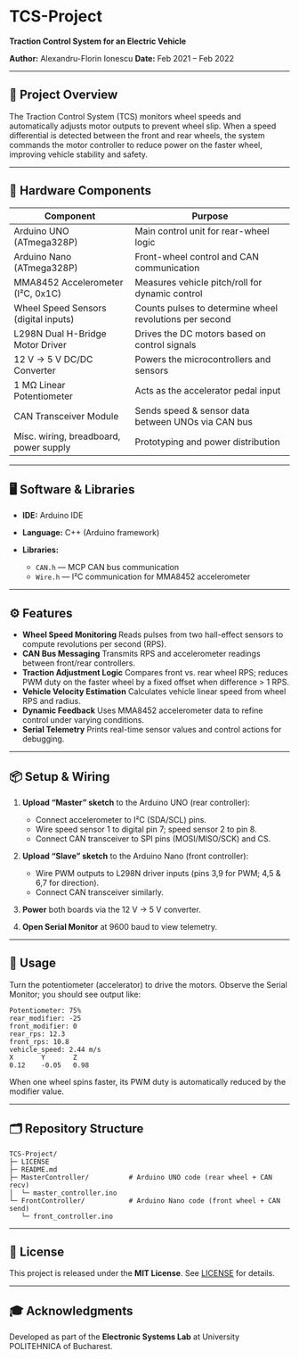 # TCS-Project

**Traction Control System for an Electric Vehicle**

**Author:** Alexandru-Florin Ionescu
**Date:** Feb 2021 – Feb 2022

---

## 🚀 Project Overview

The Traction Control System (TCS) monitors wheel speeds and automatically adjusts motor outputs to prevent wheel slip. When a speed differential is detected between the front and rear wheels, the system commands the motor controller to reduce power on the faster wheel, improving vehicle stability and safety.

---

## 🔧 Hardware Components

| Component                              | Purpose                                                 |
| -------------------------------------- | ------------------------------------------------------- |
| Arduino UNO (ATmega328P)               | Main control unit for rear-wheel logic                  |
| Arduino Nano (ATmega328P)              | Front-wheel control and CAN communication               |
| MMA8452 Accelerometer (I²C, 0x1C)      | Measures vehicle pitch/roll for dynamic control         |
| Wheel Speed Sensors (digital inputs)   | Counts pulses to determine wheel revolutions per second |
| L298N Dual H-Bridge Motor Driver       | Drives the DC motors based on control signals           |
| 12 V → 5 V DC/DC Converter             | Powers the microcontrollers and sensors                 |
| 1 MΩ Linear Potentiometer              | Acts as the accelerator pedal input                     |
| CAN Transceiver Module                 | Sends speed & sensor data between UNOs via CAN bus      |
| Misc. wiring, breadboard, power supply | Prototyping and power distribution                      |

---

## 🖥️ Software & Libraries

* **IDE:** Arduino IDE
* **Language:** C++ (Arduino framework)
* **Libraries:**

  * `CAN.h` — MCP CAN bus communication
  * `Wire.h` — I²C communication for MMA8452 accelerometer

---

## ⚙️ Features

* **Wheel Speed Monitoring**
  Reads pulses from two hall-effect sensors to compute revolutions per second (RPS).
* **CAN Bus Messaging**
  Transmits RPS and accelerometer readings between front/rear controllers.
* **Traction Adjustment Logic**
  Compares front vs. rear wheel RPS; reduces PWM duty on the faster wheel by a fixed offset when difference > 1 RPS.
* **Vehicle Velocity Estimation**
  Calculates vehicle linear speed from wheel RPS and radius.
* **Dynamic Feedback**
  Uses MMA8452 accelerometer data to refine control under varying conditions.
* **Serial Telemetry**
  Prints real-time sensor values and control actions for debugging.

---

## 📦 Setup & Wiring

1. **Upload “Master” sketch** to the Arduino UNO (rear controller):

   * Connect accelerometer to I²C (SDA/SCL) pins.
   * Wire speed sensor 1 to digital pin 7; speed sensor 2 to pin 8.
   * Connect CAN transceiver to SPI pins (MOSI/MISO/SCK) and CS.
2. **Upload “Slave” sketch** to the Arduino Nano (front controller):

   * Wire PWM outputs to L298N driver inputs (pins 3,9 for PWM; 4,5 & 6,7 for direction).
   * Connect CAN transceiver similarly.
3. **Power** both boards via the 12 V → 5 V converter.
4. **Open Serial Monitor** at 9600 baud to view telemetry.

---

## 🏃 Usage

Turn the potentiometer (accelerator) to drive the motors. Observe the Serial Monitor; you should see output like:

```
Potentiometer: 75%
rear_modifier: -25
front_modifier: 0
rear_rps: 12.3
front_rps: 10.8
vehicle_speed: 2.44 m/s
X       Y       Z
0.12    -0.05   0.98
```

When one wheel spins faster, its PWM duty is automatically reduced by the modifier value.

---

## 🗂️ Repository Structure

```
TCS-Project/
├─ LICENSE
├─ README.md
├─ MasterController/          # Arduino UNO code (rear wheel + CAN recv)
│  └─ master_controller.ino
└─ FrontController/           # Arduino Nano code (front wheel + CAN send)
   └─ front_controller.ino
```

---

## 📜 License

This project is released under the **MIT License**. See [LICENSE](./MIT%20license/LICENSE.txt) for details.

---

## 🎓 Acknowledgments

Developed as part of the **Electronic Systems Lab** at University POLITEHNICA of Bucharest.
